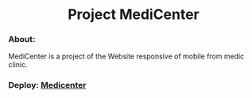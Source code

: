 <h1 align="center">Project MediCenter</h1>
<h3>About:</h3>
<p>MediCenter is a project of the Website responsive of mobile from medic clinic.</p>

### Deploy: <a href="https://paulo6581.github.io/medicenter/">Medicenter</a>
